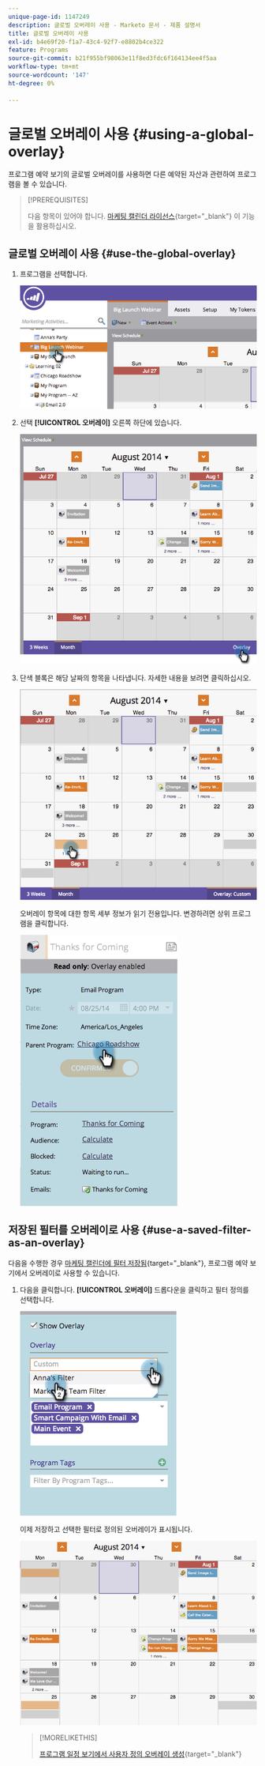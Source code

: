 ```yaml
---
unique-page-id: 1147249
description: 글로벌 오버레이 사용 - Marketo 문서 - 제품 설명서
title: 글로벌 오버레이 사용
exl-id: b4e69f20-f1a7-43c4-92f7-e8802b4ce322
feature: Programs
source-git-commit: b21f955bf98063e11f8ed3fdc6f164134ee4f5aa
workflow-type: tm+mt
source-wordcount: '147'
ht-degree: 0%

---
```


# 글로벌 오버레이 사용 {#using-a-global-overlay}

프로그램 예약 보기의 글로벌 오버레이를 사용하면 다른 예약된 자산과 관련하여 프로그램을 볼 수 있습니다.

>[!PREREQUISITES]
>
>다음 항목이 있어야 합니다. [마케팅 캘린더 라이선스](/help/marketo/product-docs/core-marketo-concepts/marketing-calendar/understanding-the-calendar/issue-revoke-a-marketing-calendar-license.md){target="_blank"} 이 기능을 활용하십시오.

## 글로벌 오버레이 사용 {#use-the-global-overlay}

1. 프로그램을 선택합니다.

   ![](assets/image2014-9-24-10-16-4.png)

1. 선택 **[!UICONTROL 오버레이]** 오른쪽 하단에 있습니다.

   ![](assets/image2014-9-24-10-3a16-3a9.png)

1. 단색 블록은 해당 날짜의 항목을 나타냅니다. 자세한 내용을 보려면 클릭하십시오.

   ![](assets/image2014-9-24-10-3a16-3a14.png)

   오버레이 항목에 대한 항목 세부 정보가 읽기 전용입니다. 변경하려면 상위 프로그램을 클릭합니다.

   ![](assets/image2014-9-24-10-3a16-3a19.png)

## 저장된 필터를 오버레이로 사용 {#use-a-saved-filter-as-an-overlay}

다음을 수행한 경우 [마케팅 캘린더에 필터 저장됨](/help/marketo/product-docs/core-marketo-concepts/marketing-calendar/working-with-the-calendar/saving-a-filter-definition-in-the-marketing-calendar.md){target="_blank"}, 프로그램 예약 보기에서 오버레이로 사용할 수 있습니다.

1. 다음을 클릭합니다. **[!UICONTROL 오버레이]** 드롭다운을 클릭하고 필터 정의를 선택합니다.

   ![](assets/image2014-9-24-10-3a16-3a26.png)

   이제 저장하고 선택한 필터로 정의된 오버레이가 표시됩니다.

   ![](assets/image2014-9-24-10-3a16-3a31.png)

   >[!MORELIKETHIS]
   >
   >[프로그램 일정 보기에서 사용자 정의 오버레이 생성](/help/marketo/product-docs/core-marketo-concepts/programs/program-schedule-view/creating-custom-overlays-in-program-schedule-view.md){target="_blank"}
